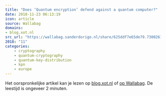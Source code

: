 ```yaml
---
title: "Does ‘Quantum encryption’ defend against a quantum computer?"
date: 2018-11-23 06:13:19
icon: article
source: Wallabag
domains:
- blog.xot.nl
src_url: "https://wallabag.sanderdorigo.nl/share/625ddf7e65de79.73002610"
2018: "11"
categories:
    - cryptography
    - quantum-cryptography
    - quantum-key-distribution
    - kpn
    - europe
---
```

Het oorspronkelijke artikel kan je lezen op [blog.xot.nl](http://blog.xot.nl/2016/05/18/does-quantum-encryption-defend-against-a-quantum-computer/) of [op Wallabag](https://wallabag.sanderdorigo.nl/share/625ddf7e65de79.73002610). De leestijd is ongeveer 2 minuten.